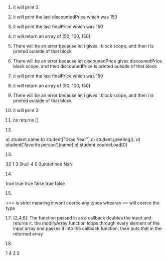 1. it will print 3
2. it will print the last discountedPrice which was 150
3. it will print the last finalPrice which was 150
4. it will return an array of [50, 100, 150]
5. There will be an error because let i gives i block scope, and then i is printed outside of that block
6. There will be an error because let discounedPrice gives discounedPrice block scope, and then discounedPrice is printed outside of that block
7. it will print the last finalPrice which was 150
8. it will return an array of [50, 100, 150]
9. There will be an error because let i gives i block scope, and then i is printed outside of that block
10. it will print 3
11. its returns []

12. 
a) student.name
b) student["Grad Year"]
c) student.greeting();
d) student['favorite person'][name]
e) student.courseLoad[0]

13. 
32
1
3
3null
4
0
3undefined
NaN

14. 
true
true
true
false
true
false

15. 
=== is strict meaning it wont coerce any types whearas == will coerce the type

17. [2,4,6]. The function passed in as a callback doubles the input and returns it. the modifyArray function loops through every element of the input array and passes it into the callback function, then puts that in the returned array

19. 
1 4 3 2
